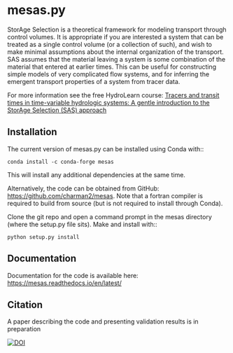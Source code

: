 # mesas.py

StorAge Selection is a theoretical framework for modeling transport through control volumes. It is appropriate if you are interested a system that can be treated as a single control volume (or a collection of such), and wish to make minimal assumptions about the internal organization of the transport. SAS assumes that the material leaving a system is some combination of the material that entered at earlier times. This can be useful for constructing simple models of very complicated flow systems, and for inferring the emergent transport properties of a system from tracer data.

For more information see the free HydroLearn course: [Tracers and transit times in time-variable hydrologic systems: A gentle introduction to the StorAge Selection (SAS) approach](https://edx.hydrolearn.org/courses/course-v1:JHU+570.412+Sp2020)

## Installation

The current version of mesas.py can be installed using Conda with::

    conda install -c conda-forge mesas

This will install any additional dependencies at the same time.

Alternatively, the code can be obtained from GitHub: https://github.com/charman2/mesas. Note that a fortran compiler is required to build from source (but is not required to install through Conda).

Clone the git repo and open a command prompt in the mesas directory (where the setup.py file sits). Make and install with::

    python setup.py install

## Documentation

Documentation for the code is available here: https://mesas.readthedocs.io/en/latest/

## Citation

A paper describing the code and presenting validation results is in preparation

[![DOI](https://zenodo.org/badge/183813641.svg)](https://zenodo.org/badge/latestdoi/183813641)
